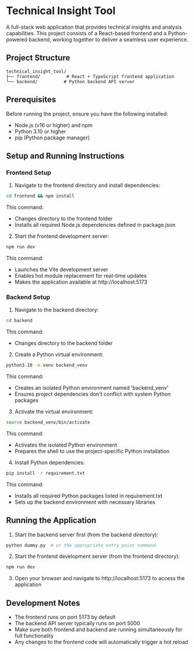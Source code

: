 # Technical Insight Tool

A full-stack web application that provides technical insights and analysis capabilities. This project consists of a React-based frontend and a Python-powered backend, working together to deliver a seamless user experience.

## Project Structure

```
technical_insight_tool/
├── frontend/          # React + TypeScript frontend application
└── backend/          # Python backend API server
```

## Prerequisites

Before running the project, ensure you have the following installed:
- Node.js (v16 or higher) and npm
- Python 3.10 or higher
- pip (Python package manager)

## Setup and Running Instructions

### Frontend Setup

1. Navigate to the frontend directory and install dependencies:
```bash
cd frontend && npm install
```
This command:
- Changes directory to the frontend folder
- Installs all required Node.js dependencies defined in package.json

2. Start the frontend development server:
```bash
npm run dev
```
This command:
- Launches the Vite development server
- Enables hot module replacement for real-time updates
- Makes the application available at http://localhost:5173

### Backend Setup

1. Navigate to the backend directory:
```bash
cd backend
```
This command:
- Changes directory to the backend folder

2. Create a Python virtual environment:
```bash
python3.10 -m venv backend_venv
```
This command:
- Creates an isolated Python environment named 'backend_venv'
- Ensures project dependencies don't conflict with system Python packages

3. Activate the virtual environment:
```bash
source backend_venv/bin/activate
```
This command:
- Activates the isolated Python environment
- Prepares the shell to use the project-specific Python installation

4. Install Python dependencies:
```bash
pip install -r requirement.txt
```
This command:
- Installs all required Python packages listed in requirement.txt
- Sets up the backend environment with necessary libraries

## Running the Application

1. Start the backend server first (from the backend directory):
```bash
python dummy.py  # or the appropriate entry point command
```

2. Start the frontend development server (from the frontend directory):
```bash
npm run dev
```

3. Open your browser and navigate to http://localhost:5173 to access the application

## Development Notes

- The frontend runs on port 5173 by default
- The backend API server typically runs on port 5000
- Make sure both frontend and backend are running simultaneously for full functionality
- Any changes to the frontend code will automatically trigger a hot reload 